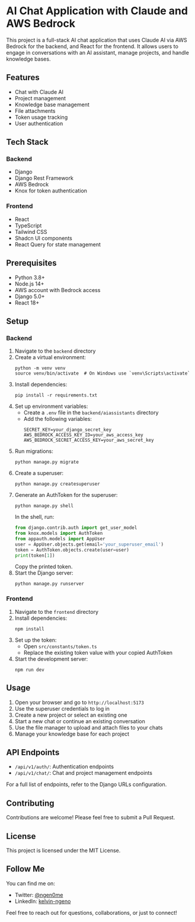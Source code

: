 # AI Chat Application with Claude and AWS Bedrock

This project is a full-stack AI chat application that uses Claude AI via AWS Bedrock for the backend, and React for the frontend. It allows users to engage in conversations with an AI assistant, manage projects, and handle knowledge bases.

## Features

- Chat with Claude AI
- Project management
- Knowledge base management
- File attachments
- Token usage tracking
- User authentication

## Tech Stack

### Backend

- Django
- Django Rest Framework
- AWS Bedrock
- Knox for token authentication

### Frontend

- React
- TypeScript
- Tailwind CSS
- Shadcn UI components
- React Query for state management

## Prerequisites

- Python 3.8+
- Node.js 14+
- AWS account with Bedrock access
- Django 5.0+
- React 18+

## Setup

### Backend

1. Navigate to the `backend` directory
2. Create a virtual environment:
   ```
   python -m venv venv
   source venv/bin/activate  # On Windows use `venv\Scripts\activate`
   ```
3. Install dependencies:
   ```
   pip install -r requirements.txt
   ```
4. Set up environment variables:
   - Create a `.env` file in the `backend/aiassistants` directory
   - Add the following variables:
     ```
     SECRET_KEY=your_django_secret_key
     AWS_BEDROCK_ACCESS_KEY_ID=your_aws_access_key
     AWS_BEDROCK_SECRET_ACCESS_KEY=your_aws_secret_key
     ```
5. Run migrations:
   ```
   python manage.py migrate
   ```
6. Create a superuser:
   ```
   python manage.py createsuperuser
   ```
7. Generate an AuthToken for the superuser:
   ```
   python manage.py shell
   ```
   In the shell, run:
   ```python
   from django.contrib.auth import get_user_model
   from knox.models import AuthToken
   from appauth.models import AppUser
   user = AppUser.objects.get(email='your_superuser_email')
   token = AuthToken.objects.create(user=user)
   print(token[1])
   ```
   Copy the printed token.
8. Start the Django server:
   ```
   python manage.py runserver
   ```

### Frontend

1. Navigate to the `frontend` directory
2. Install dependencies:
   ```
   npm install
   ```
3. Set up the token:
   - Open `src/constants/token.ts`
   - Replace the existing token value with your copied AuthToken
4. Start the development server:
   ```
   npm run dev
   ```

## Usage

1. Open your browser and go to `http://localhost:5173`
2. Use the superuser credentials to log in
3. Create a new project or select an existing one
4. Start a new chat or continue an existing conversation
5. Use the file manager to upload and attach files to your chats
6. Manage your knowledge base for each project

## API Endpoints

- `/api/v1/auth/`: Authentication endpoints
- `/api/v1/chat/`: Chat and project management endpoints

For a full list of endpoints, refer to the Django URLs configuration.

## Contributing

Contributions are welcome! Please feel free to submit a Pull Request.

## License

This project is licensed under the MIT License.

## Follow Me

You can find me on:

- Twitter: [@ngen0me](https://twitter.com/_ngenome)
- LinkedIn: [kelvin-ngeno](https://linkedin.com/in/kelvin-ngeno)

Feel free to reach out for questions, collaborations, or just to connect!
